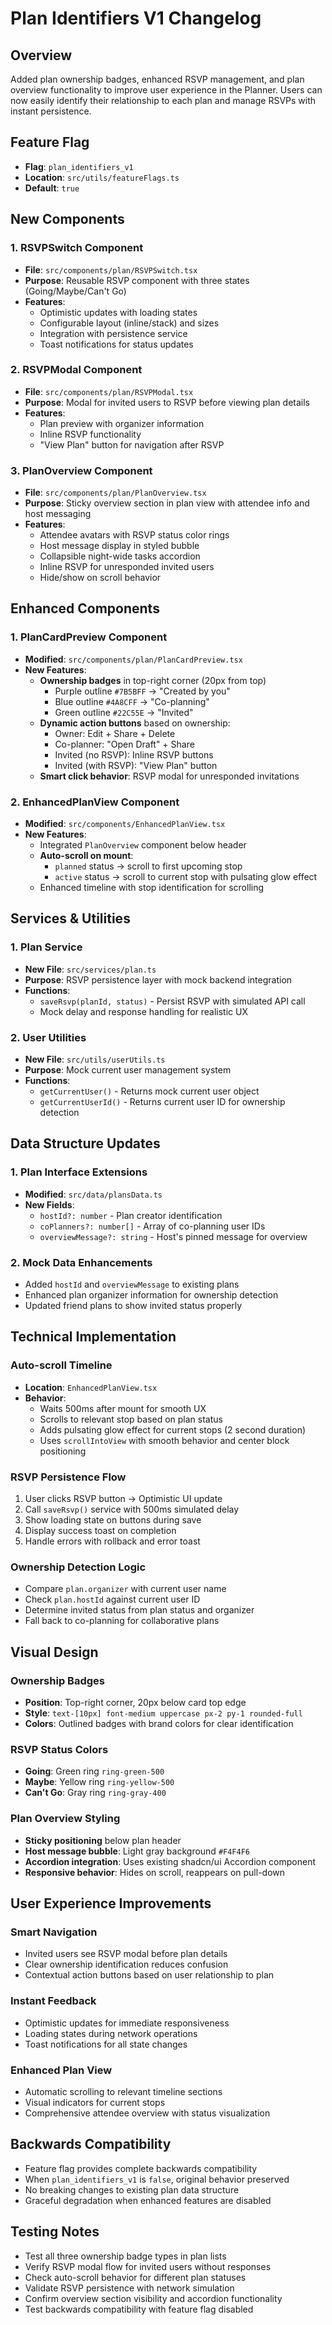 
# Plan Identifiers V1 Changelog

## Overview
Added plan ownership badges, enhanced RSVP management, and plan overview functionality to improve user experience in the Planner. Users can now easily identify their relationship to each plan and manage RSVPs with instant persistence.

## Feature Flag
- **Flag**: `plan_identifiers_v1`
- **Location**: `src/utils/featureFlags.ts`
- **Default**: `true`

## New Components

### 1. RSVPSwitch Component
- **File**: `src/components/plan/RSVPSwitch.tsx`
- **Purpose**: Reusable RSVP component with three states (Going/Maybe/Can't Go)
- **Features**:
  - Optimistic updates with loading states
  - Configurable layout (inline/stack) and sizes
  - Integration with persistence service
  - Toast notifications for status updates

### 2. RSVPModal Component
- **File**: `src/components/plan/RSVPModal.tsx`
- **Purpose**: Modal for invited users to RSVP before viewing plan details
- **Features**:
  - Plan preview with organizer information
  - Inline RSVP functionality
  - "View Plan" button for navigation after RSVP

### 3. PlanOverview Component
- **File**: `src/components/plan/PlanOverview.tsx`
- **Purpose**: Sticky overview section in plan view with attendee info and host messaging
- **Features**:
  - Attendee avatars with RSVP status color rings
  - Host message display in styled bubble
  - Collapsible night-wide tasks accordion
  - Inline RSVP for unresponded invited users
  - Hide/show on scroll behavior

## Enhanced Components

### 1. PlanCardPreview Component
- **Modified**: `src/components/plan/PlanCardPreview.tsx`
- **New Features**:
  - **Ownership badges** in top-right corner (20px from top)
    - Purple outline `#7B5BFF` → "Created by you"
    - Blue outline `#4A8CFF` → "Co-planning"  
    - Green outline `#22C55E` → "Invited"
  - **Dynamic action buttons** based on ownership:
    - Owner: Edit + Share + Delete
    - Co-planner: "Open Draft" + Share
    - Invited (no RSVP): Inline RSVP buttons
    - Invited (with RSVP): "View Plan" button
  - **Smart click behavior**: RSVP modal for unresponded invitations

### 2. EnhancedPlanView Component
- **Modified**: `src/components/EnhancedPlanView.tsx`
- **New Features**:
  - Integrated `PlanOverview` component below header
  - **Auto-scroll on mount**:
    - `planned` status → scroll to first upcoming stop
    - `active` status → scroll to current stop with pulsating glow effect
  - Enhanced timeline with stop identification for scrolling

## Services & Utilities

### 1. Plan Service
- **New File**: `src/services/plan.ts`
- **Purpose**: RSVP persistence layer with mock backend integration
- **Functions**:
  - `saveRsvp(planId, status)` - Persist RSVP with simulated API call
  - Mock delay and response handling for realistic UX

### 2. User Utilities
- **New File**: `src/utils/userUtils.ts`
- **Purpose**: Mock current user management system
- **Functions**:
  - `getCurrentUser()` - Returns mock current user object
  - `getCurrentUserId()` - Returns current user ID for ownership detection

## Data Structure Updates

### 1. Plan Interface Extensions
- **Modified**: `src/data/plansData.ts`
- **New Fields**:
  - `hostId?: number` - Plan creator identification
  - `coPlanners?: number[]` - Array of co-planning user IDs
  - `overviewMessage?: string` - Host's pinned message for overview

### 2. Mock Data Enhancements
- Added `hostId` and `overviewMessage` to existing plans
- Enhanced plan organizer information for ownership detection
- Updated friend plans to show invited status properly

## Technical Implementation

### Auto-scroll Timeline
- **Location**: `EnhancedPlanView.tsx`
- **Behavior**:
  - Waits 500ms after mount for smooth UX
  - Scrolls to relevant stop based on plan status
  - Adds pulsating glow effect for current stops (2 second duration)
  - Uses `scrollIntoView` with smooth behavior and center block positioning

### RSVP Persistence Flow
1. User clicks RSVP button → Optimistic UI update
2. Call `saveRsvp()` service with 500ms simulated delay
3. Show loading state on buttons during save
4. Display success toast on completion
5. Handle errors with rollback and error toast

### Ownership Detection Logic
- Compare `plan.organizer` with current user name
- Check `plan.hostId` against current user ID
- Determine invited status from plan status and organizer
- Fall back to co-planning for collaborative plans

## Visual Design

### Ownership Badges
- **Position**: Top-right corner, 20px below card top edge
- **Style**: `text-[10px] font-medium uppercase px-2 py-1 rounded-full`
- **Colors**: Outlined badges with brand colors for clear identification

### RSVP Status Colors
- **Going**: Green ring `ring-green-500`
- **Maybe**: Yellow ring `ring-yellow-500`  
- **Can't Go**: Gray ring `ring-gray-400`

### Plan Overview Styling
- **Sticky positioning** below plan header
- **Host message bubble**: Light gray background `#F4F4F6`
- **Accordion integration**: Uses existing shadcn/ui Accordion component
- **Responsive behavior**: Hides on scroll, reappears on pull-down

## User Experience Improvements

### Smart Navigation
- Invited users see RSVP modal before plan details
- Clear ownership identification reduces confusion
- Contextual action buttons based on user relationship to plan

### Instant Feedback
- Optimistic updates for immediate responsiveness
- Loading states during network operations
- Toast notifications for all state changes

### Enhanced Plan View
- Automatic scrolling to relevant timeline sections
- Visual indicators for current stops
- Comprehensive attendee overview with status visualization

## Backwards Compatibility
- Feature flag provides complete backwards compatibility
- When `plan_identifiers_v1` is `false`, original behavior preserved
- No breaking changes to existing plan data structure
- Graceful degradation when enhanced features are disabled

## Testing Notes
- Test all three ownership badge types in plan lists
- Verify RSVP modal flow for invited users without responses
- Check auto-scroll behavior for different plan statuses
- Validate RSVP persistence with network simulation
- Confirm overview section visibility and accordion functionality
- Test backwards compatibility with feature flag disabled
